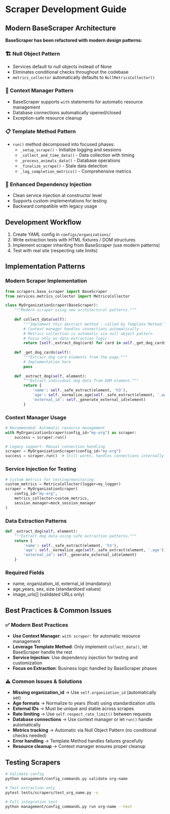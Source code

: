 # Scraper Development Guide

## Modern BaseScraper Architecture

**BaseScraper has been refactored with modern design patterns:**

### 🏗️ **Null Object Pattern**
- Services default to null objects instead of None
- Eliminates conditional checks throughout the codebase
- `metrics_collector` automatically defaults to `NullMetricsCollector()`

### 🔄 **Context Manager Pattern**
- BaseScraper supports `with` statements for automatic resource management
- Database connections automatically opened/closed
- Exception-safe resource cleanup

### 📋 **Template Method Pattern**
- `run()` method decomposed into focused phases:
  - `_setup_scrape()` - Initialize logging and sessions
  - `_collect_and_time_data()` - Data collection with timing
  - `_process_animals_data()` - Database operations
  - `_finalize_scrape()` - Stale data detection
  - `_log_completion_metrics()` - Comprehensive metrics

### 💉 **Enhanced Dependency Injection**
- Clean service injection at constructor level
- Supports custom implementations for testing
- Backward compatible with legacy usage

## Development Workflow

1. Create YAML config in `configs/organizations/`
2. Write extraction tests with HTML fixtures / DOM structures
3. Implement scraper inheriting from BaseScraper (use modern patterns)
4. Test with real site (respecting rate limits)

## Implementation Patterns

### Modern Scraper Implementation

```python
from scrapers.base_scraper import BaseScraper
from services.metrics_collector import MetricsCollector

class MyOrganizationScraper(BaseScraper):
    """Modern scraper using new architectural patterns."""
    
    def collect_data(self):
        """Implement this abstract method - called by Template Method."""
        # Context manager handles connections automatically
        # Metrics collection is automatic via null object pattern
        # Focus only on data extraction logic
        return [self._extract_dog(card) for card in self._get_dog_cards()]
    
    def _get_dog_cards(self):
        """Extract dog card elements from the page."""
        # Implementation here
        pass
    
    def _extract_dog(self, element):
        """Extract individual dog data from DOM element."""
        return {
            'name': self._safe_extract(element, 'h3'),
            'age': self._normalize_age(self._safe_extract(element, '.age')),
            'external_id': self._generate_external_id(element)
        }
```

### Context Manager Usage

```python
# Recommended: Automatic resource management
with MyOrganizationScraper(config_id="my-org") as scraper:
    success = scraper.run()

# Legacy support: Manual connection handling
scraper = MyOrganizationScraper(config_id="my-org")
success = scraper.run()  # Still works, handles connections internally
```

### Service Injection for Testing

```python
# Custom metrics for testing/monitoring
custom_metrics = MetricsCollector(logger=my_logger)
scraper = MyOrganizationScraper(
    config_id="my-org",
    metrics_collector=custom_metrics,
    session_manager=mock_session_manager
)
```

### Data Extraction Patterns

```python
def _extract_dog(self, element):
    """Extract dog data using safe extraction patterns."""
    return {
        'name': self._safe_extract(element, 'h3'),
        'age': self._normalize_age(self._safe_extract(element, '.age')),
        'external_id': self._generate_external_id(element)
    }
```

### Required Fields

- name, organization_id, external_id (mandatory)
- age_years, sex, size (standardized values)
- image_urls[] (validated URLs only)

## Best Practices & Common Issues

### ✅ **Modern Best Practices**

- **Use Context Manager**: `with scraper:` for automatic resource management
- **Leverage Template Method**: Only implement `collect_data()`, let BaseScraper handle the rest
- **Service Injection**: Use dependency injection for testing and customization
- **Focus on Extraction**: Business logic handled by BaseScraper phases

### ⚠️ **Common Issues & Solutions**

- **Missing organization_id** → Use `self.organization_id` (automatically set)
- **Age formats** → Normalize to years (float) using standardization utils
- **External IDs** → Must be unique and stable across scrapes
- **Rate limiting** → Use `self.respect_rate_limit()` between requests
- **Database connections** → Use context manager or let `run()` handle automatically
- **Metrics tracking** → Automatic via Null Object Pattern (no conditional checks needed)
- **Error handling** → Template Method handles failures gracefully
- **Resource cleanup** → Context manager ensures proper cleanup

## Testing Scrapers

```bash
# Validate config
python management/config_commands.py validate org-name

# Test extraction only
pytest tests/scrapers/test_org_name.py -v

# Full integration test
python management/config_commands.py run org-name --test
```
